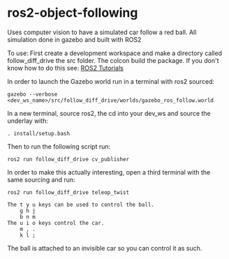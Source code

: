 
# ros2-object-following
Uses computer vision to have a simulated car follow a red ball. All simulation done in gazebo and built with ROS2

To use: First create a development workspace and make a directory called follow_diff_drive the src folder. The colcon build the package.
If you don't know how to do this see:
[ROS2 Tutorials](https://docs.ros.org/en/foxy/Tutorials/Workspace/Creating-A-Workspace.html)


In order to launch the Gazebo world run in a terminal with ros2 sourced:
```
gazebo --verbose <dev_ws_name>/src/follow_diff_drive/worlds/gazebo_ros_follow.world
```
In a new terminal, source ros2, the cd into your dev_ws and source the underlay with:
```
. install/setup.bash
```

Then to run the following script run: 
```
ros2 run follow_diff_drive cv_publisher
```

In order to make this actually interesting, open a third terminal with the same sourcing and run:
```
ros2 run follow_diff_drive teleop_twist
```
```
The t y u keys can be used to control the ball. 
    g h j
    b n m 
The u i o keys control the car.
    m , . 
    k l ;                                                                      
```
The ball is attached to an invisible car so you can control it as such.
